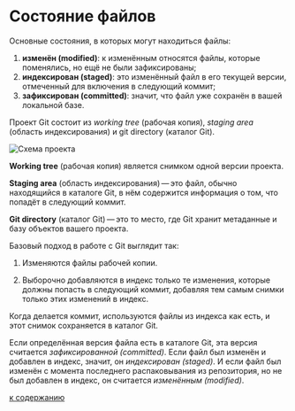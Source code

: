# Состояние файлов

Основные состояния, в которых могут находиться файлы:
1. **изменён (modified)**: к изменённым относятся файлы, которые поменялись, но ещё не были зафиксированы;
2. **индексирован (staged)**: это изменённый файл в его текущей версии, отмеченный для включения в следующий коммит;
3. **зафиксирован (committed)**: значит, что файл уже сохранён в вашей локальной базе.

Проект Git состоит из *working tree* (рабочая копия), *staging area* (область индексирования) и git directory (каталог Git).

![Схема проекта](https://git-scm.com/book/en/v2/images/areas.png)

**Working tree** (рабочая копия) является снимком одной версии проекта.

**Staging area** (область индексирования) — это файл, обычно находящийся в каталоге Git, в нём содержится информация о том, что попадёт в следующий коммит.

**Git directory** (каталог Git) — это то место, где Git хранит метаданные и базу объектов вашего проекта.

Базовый подход в работе с Git выглядит так:

1. Изменяются файлы рабочей копии.

2. Выборочно добавляются в индекс только те изменения, которые должны попасть в следующий коммит, добавляя тем самым снимки только этих изменений в индекс.

Когда делается коммит, используются файлы из индекса как есть, и этот снимок сохраняется в каталог Git.

Если определённая версия файла есть в каталоге Git, эта версия считается *зафиксированной (committed)*. Если файл был изменён и добавлен в индекс, значит, он *индексирован (staged)*. И если файл был изменён с момента последнего распаковывания из репозитория, но не был добавлен в индекс, он считается *изменённым (modified)*.

[к содержанию](./readme.md)